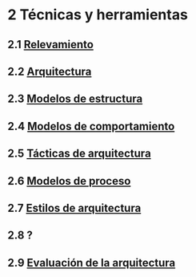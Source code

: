 # 2 Técnicas y herramientas

## 2.1 [Relevamiento](./2_1_.Relevamiento.md)

## 2.2 [Arquitectura](./2_2_.Arquitectura.md)

## 2.3 [Modelos de estructura](./2_3_.Modelos_de_estructura.md)

## 2.4 [Modelos de comportamiento](./2_4_.Modelos_de_comportamiento.md)

## 2.5 [Tácticas de arquitectura](./2_5_.Tacticas_arquitectura.md)

## 2.6 [Modelos de proceso](./2_6_.Modelos_de_proceso.md)

## 2.7 [Estilos de arquitectura](./2_7_.Estilos_arquitectura.md)

## 2.8 ?

## 2.9 [Evaluación de la arquitectura](./2_9_.Evaluacion_arquitectura.md)
